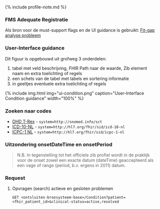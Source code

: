 {% include profile-note.md %}

### FMS Adequate Registratie

Als bron voor de must-support flags en de UI guidance is gebruikt: [Fit-gap analyse probleem](https://amigo.nictiz.nl/uploads/e4a96295-3715-439b-804a-024ca1d7fadf/fit_gap_analyse_Probleeem.pdf)

### User-Interface guidance

Dit figuur is opgebouwd uit grofweg 3 onderdelen:
1. tabel met veld beschrijving, FHIR Path naar de waarde, Zib element naam en extra toelichting of regels
1. een schets van de tabel met labels en sortering informatie
1. in geeltjes eventuele extra toelichting of regels

{% include img.html img="ui-condition.png" caption="User-Interface Condition guidance" width="100%" %}

### Zoeken naar codes

* [DHD T-Rex](https://trex.dhd.nl/) - `system=http://snomed.info/sct`
* [ICD-10-NL](https://terminologie.nictiz.nl/art-decor/claml?collection=icd10-nl-data) - `system=http://hl7.org/fhir/sid/icd-10-nl`
* [ICPC-1 NL](https://viewers.nhg.org/icpcviewer/) - `system=http://hl7.org/fhir/sid/icpc-1-nl`

### Uitzondering onsetDateTime en onsetPeriod

<blockquote class="stu-note" markdown="1">
N.B. In tegenstelling tot het officiele zib profiel wordt in de praktijk voor de onset zowel een exacte datum (dateTime) geaccepteerd als een vage of range (period, b.v. ergens in 2011) datum.
</blockquote>

### Request

1. Opvragen (search) actieve en gesloten problemen

    `GET <ontsluiten-bronsysteem-base>/Condition?patient=<fhir_patient_id>&clinical-status=active,resolved`
